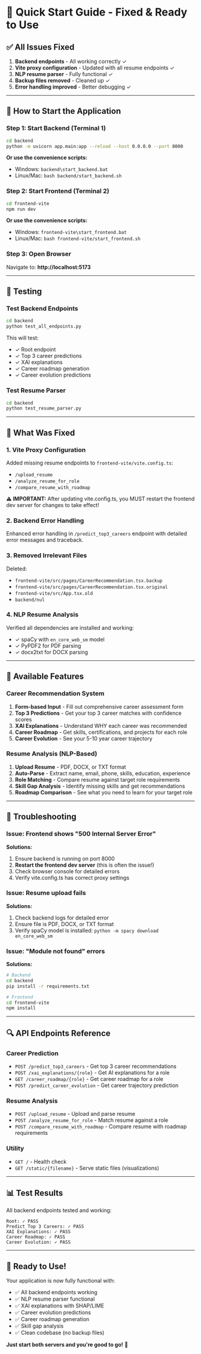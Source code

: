 # 🚀 Quick Start Guide - Fixed & Ready to Use

## ✅ All Issues Fixed

1. **Backend endpoints** - All working correctly ✓
2. **Vite proxy configuration** - Updated with all resume endpoints ✓
3. **NLP resume parser** - Fully functional ✓
4. **Backup files removed** - Cleaned up ✓
5. **Error handling improved** - Better debugging ✓

---

## 🎯 How to Start the Application

### Step 1: Start Backend (Terminal 1)
```bash
cd backend
python -m uvicorn app.main:app --reload --host 0.0.0.0 --port 8000
```

**Or use the convenience scripts:**
- Windows: `backend\start_backend.bat`
- Linux/Mac: `bash backend/start_backend.sh`

### Step 2: Start Frontend (Terminal 2)
```bash
cd frontend-vite
npm run dev
```

**Or use the convenience scripts:**
- Windows: `frontend-vite\start_frontend.bat`
- Linux/Mac: `bash frontend-vite/start_frontend.sh`

### Step 3: Open Browser
Navigate to: **http://localhost:5173**

---

## 🧪 Testing

### Test Backend Endpoints
```bash
cd backend
python test_all_endpoints.py
```

This will test:
- ✓ Root endpoint
- ✓ Top 3 career predictions
- ✓ XAI explanations
- ✓ Career roadmap generation
- ✓ Career evolution predictions

### Test Resume Parser
```bash
cd backend
python test_resume_parser.py
```

---

## 🔧 What Was Fixed

### 1. Vite Proxy Configuration
Added missing resume endpoints to `frontend-vite/vite.config.ts`:
- `/upload_resume`
- `/analyze_resume_for_role`
- `/compare_resume_with_roadmap`

**⚠️ IMPORTANT:** After updating vite.config.ts, you MUST restart the frontend dev server for changes to take effect!

### 2. Backend Error Handling
Enhanced error handling in `/predict_top3_careers` endpoint with detailed error messages and traceback.

### 3. Removed Irrelevant Files
Deleted:
- `frontend-vite/src/pages/CareerRecommendation.tsx.backup`
- `frontend-vite/src/pages/CareerRecommendation.tsx.original`
- `frontend-vite/src/App.tsx.old`
- `backend/nul`

### 4. NLP Resume Analysis
Verified all dependencies are installed and working:
- ✓ spaCy with `en_core_web_sm` model
- ✓ PyPDF2 for PDF parsing
- ✓ docx2txt for DOCX parsing

---

## 📝 Available Features

### Career Recommendation System
1. **Form-based Input** - Fill out comprehensive career assessment form
2. **Top 3 Predictions** - Get your top 3 career matches with confidence scores
3. **XAI Explanations** - Understand WHY each career was recommended
4. **Career Roadmap** - Get skills, certifications, and projects for each role
5. **Career Evolution** - See your 5-10 year career trajectory

### Resume Analysis (NLP-Based)
1. **Upload Resume** - PDF, DOCX, or TXT format
2. **Auto-Parse** - Extract name, email, phone, skills, education, experience
3. **Role Matching** - Compare resume against target role requirements
4. **Skill Gap Analysis** - Identify missing skills and get recommendations
5. **Roadmap Comparison** - See what you need to learn for your target role

---

## 🐛 Troubleshooting

### Issue: Frontend shows "500 Internal Server Error"
**Solutions:**
1. Ensure backend is running on port 8000
2. **Restart the frontend dev server** (this is often the issue!)
3. Check browser console for detailed errors
4. Verify vite.config.ts has correct proxy settings

### Issue: Resume upload fails
**Solutions:**
1. Check backend logs for detailed error
2. Ensure file is PDF, DOCX, or TXT format
3. Verify spaCy model is installed: `python -m spacy download en_core_web_sm`

### Issue: "Module not found" errors
**Solutions:**
```bash
# Backend
cd backend
pip install -r requirements.txt

# Frontend
cd frontend-vite
npm install
```

---

## 🔍 API Endpoints Reference

### Career Prediction
- `POST /predict_top3_careers` - Get top 3 career recommendations
- `POST /xai_explanations/{role}` - Get AI explanations for a role
- `GET /career_roadmap/{role}` - Get career roadmap for a role
- `POST /predict_career_evolution` - Get career trajectory prediction

### Resume Analysis
- `POST /upload_resume` - Upload and parse resume
- `POST /analyze_resume_for_role` - Match resume against a role
- `POST /compare_resume_with_roadmap` - Compare resume with roadmap requirements

### Utility
- `GET /` - Health check
- `GET /static/{filename}` - Serve static files (visualizations)

---

## 📊 Test Results

All backend endpoints tested and working:
```
Root: ✓ PASS
Predict Top 3 Careers: ✓ PASS
XAI Explanations: ✓ PASS
Career Roadmap: ✓ PASS
Career Evolution: ✓ PASS
```

---

## 🎉 Ready to Use!

Your application is now fully functional with:
- ✅ All backend endpoints working
- ✅ NLP resume parser functional
- ✅ XAI explanations with SHAP/LIME
- ✅ Career evolution predictions
- ✅ Career roadmap generation
- ✅ Skill gap analysis
- ✅ Clean codebase (no backup files)

**Just start both servers and you're good to go!** 🚀

